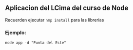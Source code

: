 

## Aplicacion del LCima del curso de Node

Recuerden ejecutar ```nmp install``` para las librerias

### Ejemplo: 
```
node app -d "Punta del Este"
```